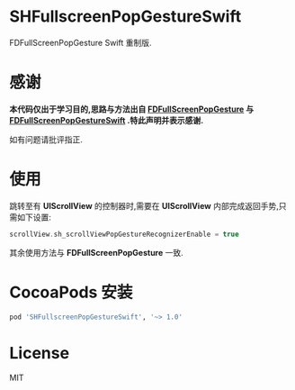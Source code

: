 # SHFullscreenPopGestureSwift
FDFullScreenPopGesture Swift 重制版.

# 感谢
**本代码仅出于学习目的,思路与方法出自 [FDFullScreenPopGesture](https://github.com/forkingdog/FDFullscreenPopGesture) 与 [FDFullScreenPopGestureSwift](https://github.com/Minlison/FDFullScreenPopGestureSwift) .特此声明并表示感谢.**

如有问题请批评指正.

# 使用
跳转至有 **UIScrollView** 的控制器时,需要在 **UIScrollView** 内部完成返回手势,只需如下设置:

```swift
scrollView.sh_scrollViewPopGestureRecognizerEnable = true
```

其余使用方法与 **FDFullScreenPopGesture** 一致.

# CocoaPods 安装
``` ruby
pod 'SHFullscreenPopGestureSwift', '~> 1.0'
```

# License  
MIT